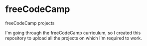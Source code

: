 # freeCodeCamp
freeCodeCamp projects

I'm going through the freeCodeCamp curriculum, so I created this repository to upload all the projects on which I'm required to work.
